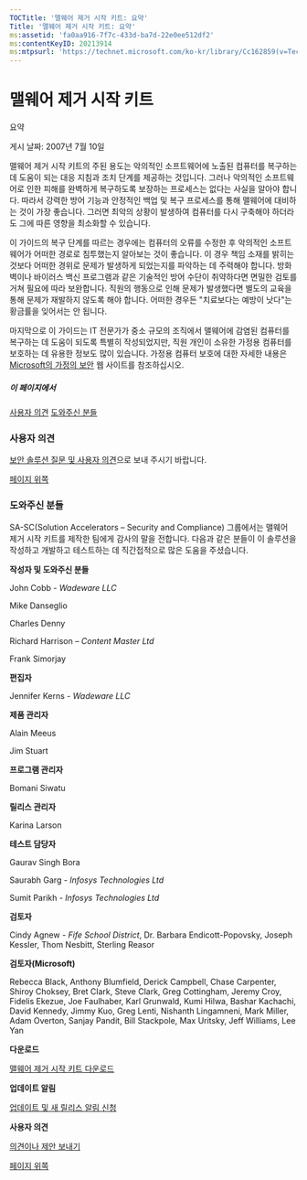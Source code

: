 ```yaml
---
TOCTitle: '맬웨어 제거 시작 키트: 요약'
Title: '맬웨어 제거 시작 키트: 요약'
ms:assetid: 'fa0aa916-7f7c-433d-ba7d-22e0ee512df2'
ms:contentKeyID: 20213914
ms:mtpsurl: 'https://technet.microsoft.com/ko-kr/library/Cc162859(v=TechNet.10)'
---
```


맬웨어 제거 시작 키트
=====================

요약

게시 날짜: 2007년 7월 10일

맬웨어 제거 시작 키트의 주된 용도는 악의적인 소프트웨어에 노출된 컴퓨터를 복구하는 데 도움이 되는 대응 지침과 조치 단계를 제공하는 것입니다. 그러나 악의적인 소프트웨어로 인한 피해를 완벽하게 복구하도록 보장하는 프로세스는 없다는 사실을 알아야 합니다. 따라서 강력한 방어 기능과 안정적인 백업 및 복구 프로세스를 통해 맬웨어에 대비하는 것이 가장 좋습니다. 그러면 최악의 상황이 발생하여 컴퓨터를 다시 구축해야 하더라도 그에 따른 영향을 최소화할 수 있습니다.

이 가이드의 복구 단계를 따르는 경우에는 컴퓨터의 오류를 수정한 후 악의적인 소프트웨어가 어떠한 경로로 침투했는지 알아보는 것이 좋습니다. 이 경우 책임 소재를 밝히는 것보다 어떠한 경위로 문제가 발생하게 되었는지를 파악하는 데 주력해야 합니다. 방화벽이나 바이러스 백신 프로그램과 같은 기술적인 방어 수단이 취약하다면 면밀한 검토를 거쳐 필요에 따라 보완합니다. 직원의 행동으로 인해 문제가 발생했다면 별도의 교육을 통해 문제가 재발하지 않도록 해야 합니다. 어떠한 경우든 "치료보다는 예방이 낫다"는 황금률을 잊어서는 안 됩니다.

마지막으로 이 가이드는 IT 전문가가 중소 규모의 조직에서 맬웨어에 감염된 컴퓨터를 복구하는 데 도움이 되도록 특별히 작성되었지만, 직원 개인이 소유한 가정용 컴퓨터를 보호하는 데 유용한 정보도 많이 있습니다. 가정용 컴퓨터 보호에 대한 자세한 내용은 [Microsoft의 가정의 보안](http://go.microsoft.com/fwlink/?linkid=42641) 웹 사이트를 참조하십시오.

##### 이 페이지에서

[](#ecae)[사용자 의견](#ecae)
[](#ebae)[도와주신 분들](#ebae)

### 사용자 의견

[보안 솔루션 질문 및 사용자 의견](mailto:secwish@microsoft.com?subject=malware%20removal%20starter%20kit)으로 보내 주시기 바랍니다.

[](#mainsection)[페이지 위쪽](#mainsection)

### 도와주신 분들

SA-SC(Solution Accelerators – Security and Compliance) 그룹에서는 맬웨어 제거 시작 키트를 제작한 팀에게 감사의 말을 전합니다. 다음과 같은 분들이 이 솔루션을 작성하고 개발하고 테스트하는 데 직간접적으로 많은 도움을 주셨습니다.

**작성자 및 도와주신 분들**

John Cobb - *Wadeware LLC*

Mike Danseglio

Charles Denny

Richard Harrison – *Content Master Ltd*

Frank Simorjay

**편집자**

Jennifer Kerns - *Wadeware LLC*

**제품 관리자**

Alain Meeus

Jim Stuart

**프로그램 관리자**

Bomani Siwatu

**릴리스 관리자**

Karina Larson

**테스트 담당자**

Gaurav Singh Bora

Saurabh Garg - *Infosys Technologies Ltd*

Sumit Parikh - *Infosys Technologies Ltd*

**검토자**

Cindy Agnew - *Fife School District*, Dr. Barbara Endicott-Popovsky, Joseph Kessler, Thom Nesbitt, Sterling Reasor

**검토자(Microsoft)**

Rebecca Black, Anthony Blumfield, Derick Campbell, Chase Carpenter, Shiroy Choksey, Bret Clark, Steve Clark, Greg Cottingham, Jeremy Croy, Fidelis Ekezue, Joe Faulhaber, Karl Grunwald, Kumi Hilwa, Bashar Kachachi, David Kennedy, Jimmy Kuo, Greg Lenti, Nishanth Lingamneni, Mark Miller, Adam Overton, Sanjay Pandit, Bill Stackpole, Max Uritsky, Jeff Williams, Lee Yan

**다운로드**

[맬웨어 제거 시작 키트 다운로드](http://go.microsoft.com/fwlink/?linkid=93108)

**업데이트 알림**

[업데이트 및 새 릴리스 알림 신청](http://go.microsoft.com/fwlink/?linkid=54982)

**사용자 의견**

[의견이나 제안 보내기](https://technet.microsoft.com/ko-kr/mailto:secwish?subject=malware%20removal%20starter%20kit)

[](#mainsection)[페이지 위쪽](#mainsection)
